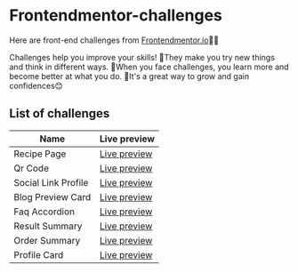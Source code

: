 # Frontendmentor-challenges
Here are front-end challenges from [Frontendmentor.io](https://frontendmentor.io)👨‍💻

Challenges help you improve your skills!
💪They make you try new things and think in different ways.
🤔When you face challenges, you learn more and become better at what you do.
🌟It's a great way to grow and gain confidences😊

## List of challenges
| Name | Live preview |
| --- | ------ |
| Recipe Page | [Live preview](https://amirhirx.github.io/frontendmentor-challenges/recipe-page/) |
| Qr Code | [Live preview](https://amirhirx.github.io/frontendmentor-challenges/qr-code/) |
| Social Link Profile | [Live preview](https://amirhirx.github.io/frontendmentor-challenges/social-link-profile/) |
| Blog Preview Card | [Live preview](https://amirhirx.github.io/frontendmentor-challenges/blog-preview-card/) | 
| Faq Accordion | [Live preview](https://amirhirx.github.io/frontendmentor-challenges/faq-accordion/) |
| Result Summary | [Live preview](https://amirhirx.github.io/frontendmentor-challenges/results-summary/) |
| Order Summary | [Live preview](https://amirhirx.github.io/frontendmentor-challenges/order-summary/) |
| Profile Card | [Live preview](https://amirhirx.github.io/frontendmentor-challenges/profile-card/) |
